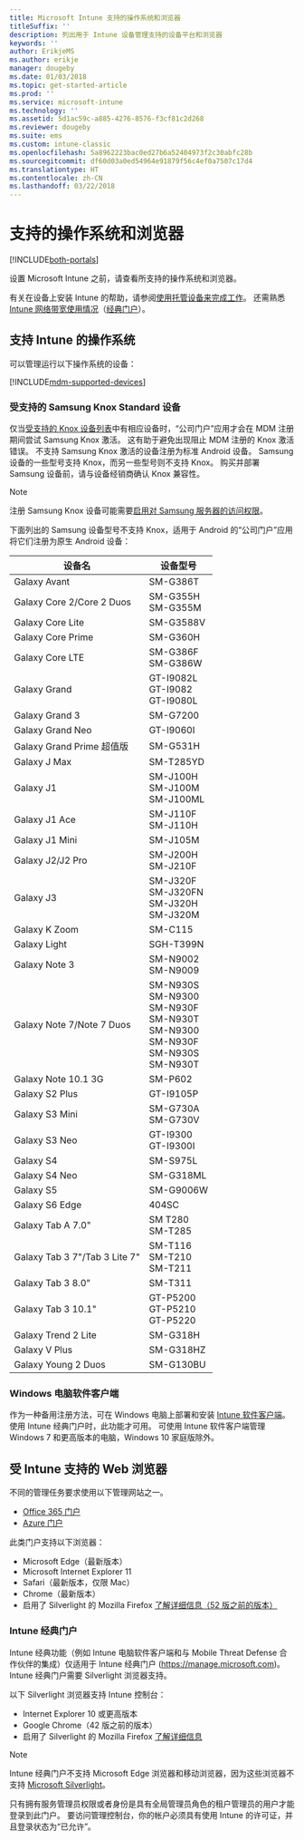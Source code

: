 ```yaml
---
title: Microsoft Intune 支持的操作系统和浏览器
titleSuffix: ''
description: 列出用于 Intune 设备管理支持的设备平台和浏览器
keywords: ''
author: ErikjeMS
ms.author: erikje
manager: dougeby
ms.date: 01/03/2018
ms.topic: get-started-article
ms.prod: ''
ms.service: microsoft-intune
ms.technology: ''
ms.assetid: 5d1ac59c-a885-4276-8576-f3cf81c2d268
ms.reviewer: dougeby
ms.suite: ems
ms.custom: intune-classic
ms.openlocfilehash: 5a8962223bac0ed27b6a52404973f2c30abfc28b
ms.sourcegitcommit: df60d03a0ed54964e91879f56c4ef0a7507c17d4
ms.translationtype: HT
ms.contentlocale: zh-CN
ms.lasthandoff: 03/22/2018
---
```

# <a name="supported-operating-systems-and-browsers"></a>支持的操作系统和浏览器

[!INCLUDE[both-portals](./includes/note-for-both-portals.md)]

设置 Microsoft Intune 之前，请查看所支持的操作系统和浏览器。

有关在设备上安装 Intune 的帮助，请参阅[使用托管设备来完成工作](/intune-user-help/company-portal-frequently-asked-questions)。 还需熟悉 [Intune 网络带宽使用情况](network-bandwidth-use.md)（[经典门户](/intune-classic/get-started/network-bandwidth-use)）。

## <a name="intune-supported-operating-systems"></a>支持 Intune 的操作系统

可以管理运行以下操作系统的设备：

[!INCLUDE[mdm-supported-devices](./includes/mdm-supported-devices.md)]

### <a name="supported-samsung-knox-standard-devices"></a>受支持的 Samsung Knox Standard 设备

仅当[受支持的 Knox 设备列表](https://www.samsungknox.com/knox-supported-devices/knox-workspace)中有相应设备时，“公司门户”应用才会在 MDM 注册期间尝试 Samsung Knox 激活。 这有助于避免出现阻止 MDM 注册的 Knox 激活错误。 不支持 Samsung Knox 激活的设备注册为标准 Android 设备。 Samsung 设备的一些型号支持 Knox，而另一些型号则不支持 Knox。 购买并部署 Samsung 设备前，请与设备经销商确认 Knox 兼容性。

> [!NOTE]
> 注册 Samsung Knox 设备可能需要[启用对 Samsung 服务器的访问权限](https://support.samsungknox.com/hc/articles/115013833108-Our-corporate-devices-are-behind-a-firewall-How-do-I-enable-Knox-Workspace-devices-to-contact-Samsung-servers)。 

下面列出的 Samsung 设备型号不支持 Knox，适用于 Android 的“公司门户”应用将它们注册为原生 Android 设备：

| **设备名** | **设备型号** |
| --- | --- |
| Galaxy Avant | SM-G386T |
| Galaxy Core 2/Core 2 Duos | SM-G355H<br>SM-G355M |
| Galaxy Core Lite | SM-G3588V |
| Galaxy Core Prime | SM-G360H |
| Galaxy Core LTE | SM-G386F<br>SM-G386W |
| Galaxy Grand | GT-I9082L<br>GT-I9082<br>GT-I9080L |
| Galaxy Grand 3 | SM-G7200 |
| Galaxy Grand Neo | GT-I9060I |
| Galaxy Grand Prime 超值版 | SM-G531H |
| Galaxy J Max | SM-T285YD |
| Galaxy J1 | SM-J100H<br>SM-J100M<br>SM-J100ML |
| Galaxy J1 Ace | SM-J110F<br>SM-J110H |
| Galaxy J1 Mini | SM-J105M |
| Galaxy J2/J2 Pro | SM-J200H<br>SM-J210F |
| Galaxy J3 | SM-J320F<br>SM-J320FN<br>SM-J320H<br>SM-J320M |
| Galaxy K Zoom | SM-C115 |
| Galaxy Light | SGH-T399N |
| Galaxy Note 3 | SM-N9002<br>SM-N9009 |
| Galaxy Note 7/Note 7 Duos | SM-N930S<br>SM-N9300<br>SM-N930F<br>SM-N930T<br>SM-N9300<br>SM-N930F<br>SM-N930S<br>SM-N930T |
| Galaxy Note 10.1 3G | SM-P602 |
| Galaxy S2 Plus | GT-I9105P |
| Galaxy S3 Mini | SM-G730A<br>SM-G730V |
| Galaxy S3 Neo | GT-I9300<br>GT-I9300I |
| Galaxy S4 | SM-S975L |
| Galaxy S4 Neo | SM-G318ML |
| Galaxy S5 | SM-G9006W |
| Galaxy S6 Edge | 404SC |
| Galaxy Tab A 7.0&quot; | SM T280<br>SM-T285 |
| Galaxy Tab 3 7&quot;/Tab 3 Lite 7&quot; | SM-T116<br>SM-T210<br>SM-T211 |
| Galaxy Tab 3 8.0&quot; | SM-T311 |
| Galaxy Tab 3 10.1&quot; | GT-P5200<br>GT-P5210<br>GT-P5220 |
| Galaxy Trend 2 Lite | SM-G318H |
| Galaxy V Plus | SM-G318HZ |
| Galaxy Young 2 Duos | SM-G130BU |


### <a name="windows-pc-software-client"></a>Windows 电脑软件客户端

作为一种备用注册方法，可在 Windows 电脑上部署和安装 [Intune 软件客户端](/intune-classic/deploy-use/manage-windows-pcs-with-microsoft-intune)。 使用 Intune 经典门户时，此功能才可用。 可使用 Intune 软件客户端管理 Windows 7 和更高版本的电脑，Windows 10 家庭版除外。

<!--  ### Exchange ActiveSync management

You can manage [Exchange ActiveSync devices](/intune-classic/deploy-use/mobile-device-management-with-exchange-activesync-and-microsoft-intune) from the Intune console. This option provides a limited set of management capabilities when compared to the other methods. See [Capabilities of built-in Mobile Device Management in Office 365](https://support.office.com/article/Capabilities-of-built-in-Mobile-Device-Management-for-Office-365-a1da44e5-7475-4992-be91-9ccec25905b0) for a list of supported devices.  -->

## <a name="intune-supported-web-browsers"></a>受 Intune 支持的 Web 浏览器

不同的管理任务要求使用以下管理网站之一。

- [Office 365 门户](http://go.microsoft.com/fwlink/p/?LinkId=698854)
- [Azure 门户](https://portal.azure.com/)

此类门户支持以下浏览器：
- Microsoft Edge（最新版本）
- Microsoft Internet Explorer 11
- Safari（最新版本，仅限 Mac）
- Chrome（最新版本）
- 启用了 Silverlight 的 Mozilla Firefox [了解详细信息（52 版之前的版本）](https://go.microsoft.com/fwlink/?linkid=836872)




### <a name="intune-classic-portal"></a>Intune 经典门户

Intune 经典功能（例如 Intune 电脑软件客户端和与 Mobile Threat Defense 合作伙伴的集成）仅适用于 Intune 经典门户 (https://manage.microsoft.com)。 Intune 经典门户需要 Silverlight 浏览器支持。

以下 Silverlight 浏览器支持 Intune 控制台：
- Internet Explorer 10 或更高版本
- Google Chrome（42 版之前的版本）
- 启用了 Silverlight 的 Mozilla Firefox [了解详细信息](https://go.microsoft.com/fwlink/?linkid=836872)

> [!Note]
> Intune 经典门户不支持 Microsoft Edge 浏览器和移动浏览器，因为这些浏览器不支持 [Microsoft Silverlight](https://msdn.microsoft.com/library/cc838158(v=vs.95).aspx)。

只有拥有服务管理员权限或者身份是具有全局管理员角色的租户管理员的用户才能登录到此门户。 要访问管理控制台，你的帐户必须具有使用 Intune 的许可证，并且登录状态为“已允许”。
